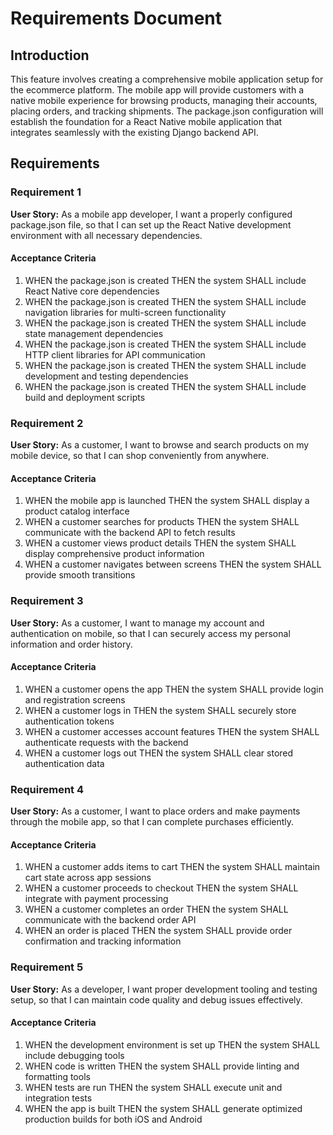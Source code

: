 # Requirements Document

## Introduction

This feature involves creating a comprehensive mobile application setup for the ecommerce platform. The mobile app will provide customers with a native mobile experience for browsing products, managing their accounts, placing orders, and tracking shipments. The package.json configuration will establish the foundation for a React Native mobile application that integrates seamlessly with the existing Django backend API.

## Requirements

### Requirement 1

**User Story:** As a mobile app developer, I want a properly configured package.json file, so that I can set up the React Native development environment with all necessary dependencies.

#### Acceptance Criteria

1. WHEN the package.json is created THEN the system SHALL include React Native core dependencies
2. WHEN the package.json is created THEN the system SHALL include navigation libraries for multi-screen functionality
3. WHEN the package.json is created THEN the system SHALL include state management dependencies
4. WHEN the package.json is created THEN the system SHALL include HTTP client libraries for API communication
5. WHEN the package.json is created THEN the system SHALL include development and testing dependencies
6. WHEN the package.json is created THEN the system SHALL include build and deployment scripts

### Requirement 2

**User Story:** As a customer, I want to browse and search products on my mobile device, so that I can shop conveniently from anywhere.

#### Acceptance Criteria

1. WHEN the mobile app is launched THEN the system SHALL display a product catalog interface
2. WHEN a customer searches for products THEN the system SHALL communicate with the backend API to fetch results
3. WHEN a customer views product details THEN the system SHALL display comprehensive product information
4. WHEN a customer navigates between screens THEN the system SHALL provide smooth transitions

### Requirement 3

**User Story:** As a customer, I want to manage my account and authentication on mobile, so that I can securely access my personal information and order history.

#### Acceptance Criteria

1. WHEN a customer opens the app THEN the system SHALL provide login and registration screens
2. WHEN a customer logs in THEN the system SHALL securely store authentication tokens
3. WHEN a customer accesses account features THEN the system SHALL authenticate requests with the backend
4. WHEN a customer logs out THEN the system SHALL clear stored authentication data

### Requirement 4

**User Story:** As a customer, I want to place orders and make payments through the mobile app, so that I can complete purchases efficiently.

#### Acceptance Criteria

1. WHEN a customer adds items to cart THEN the system SHALL maintain cart state across app sessions
2. WHEN a customer proceeds to checkout THEN the system SHALL integrate with payment processing
3. WHEN a customer completes an order THEN the system SHALL communicate with the backend order API
4. WHEN an order is placed THEN the system SHALL provide order confirmation and tracking information

### Requirement 5

**User Story:** As a developer, I want proper development tooling and testing setup, so that I can maintain code quality and debug issues effectively.

#### Acceptance Criteria

1. WHEN the development environment is set up THEN the system SHALL include debugging tools
2. WHEN code is written THEN the system SHALL provide linting and formatting tools
3. WHEN tests are run THEN the system SHALL execute unit and integration tests
4. WHEN the app is built THEN the system SHALL generate optimized production builds for both iOS and Android